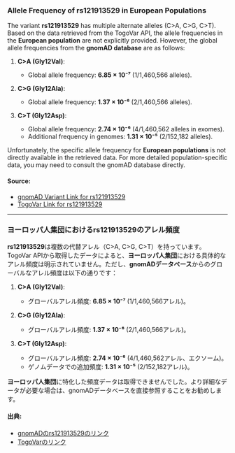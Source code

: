 ### Allele Frequency of rs121913529 in European Populations

The variant **rs121913529** has multiple alternate alleles (C>A, C>G, C>T). Based on the data retrieved from the TogoVar API, the allele frequencies in the **European population** are not explicitly provided. However, the global allele frequencies from the **gnomAD database** are as follows:

1. **C>A (Gly12Val)**:
   - Global allele frequency: **6.85 × 10⁻⁷** (1/1,460,566 alleles).

2. **C>G (Gly12Ala)**:
   - Global allele frequency: **1.37 × 10⁻⁶** (2/1,460,566 alleles).

3. **C>T (Gly12Asp)**:
   - Global allele frequency: **2.74 × 10⁻⁶** (4/1,460,562 alleles in exomes).
   - Additional frequency in genomes: **1.31 × 10⁻⁵** (2/152,182 alleles).

Unfortunately, the specific allele frequency for **European populations** is not directly available in the retrieved data. For more detailed population-specific data, you may need to consult the gnomAD database directly.

#### Source:
- [gnomAD Variant Link for rs121913529](https://gnomad.broadinstitute.org/variant/12-25245350-C-T?dataset=gnomad_r4)
- [TogoVar Link for rs121913529](https://togovar.org)

---

### ヨーロッパ人集団におけるrs121913529のアレル頻度

**rs121913529**は複数の代替アレル（C>A, C>G, C>T）を持っています。TogoVar APIから取得したデータによると、**ヨーロッパ人集団**における具体的なアレル頻度は明示されていません。ただし、**gnomADデータベース**からのグローバルなアレル頻度は以下の通りです：

1. **C>A (Gly12Val)**:
   - グローバルアレル頻度: **6.85 × 10⁻⁷** (1/1,460,566アレル)。

2. **C>G (Gly12Ala)**:
   - グローバルアレル頻度: **1.37 × 10⁻⁶** (2/1,460,566アレル)。

3. **C>T (Gly12Asp)**:
   - グローバルアレル頻度: **2.74 × 10⁻⁶** (4/1,460,562アレル、エクソーム)。
   - ゲノムデータでの追加頻度: **1.31 × 10⁻⁵** (2/152,182アレル)。

**ヨーロッパ人集団**に特化した頻度データは取得できませんでした。より詳細なデータが必要な場合は、gnomADデータベースを直接参照することをお勧めします。

#### 出典:
- [gnomADのrs121913529のリンク](https://gnomad.broadinstitute.org/variant/12-25245350-C-T?dataset=gnomad_r4)
- [TogoVarのリンク](https://togovar.org)